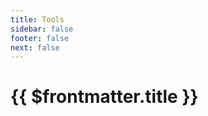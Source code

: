 ```yaml
---
title: Tools
sidebar: false
footer: false
next: false
---
```


# {{ $frontmatter.title }}

<script setup>
import Tools from './components/Tools.vue'
</script>

<Tools />
